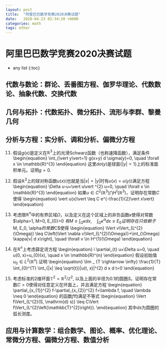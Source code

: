 ```yaml
---
layout: post
title:  "阿里巴巴数学竞赛2020决赛试题"
date:   2020-04-23 02:34:20 +0800
categories: math
tags: other
---
```


# 阿里巴巴数学竞赛2020决赛试题

* any list
{:toc}

## 代数与数论：群论、丢番图方程、伽罗华理论、代数数论、抽象代数、交换代数
## 几何与拓扑：代数拓扑、微分拓扑、流形与李群、黎曼几何
## 分析与方程：实分析、调和分析、偏微分方程

11. 假设$g(x)$是定义在$\mathbb{R}^{3}$上的光滑Schwarz函数（也称速降函数），满足条件
\begin{equation}
\int_{\vert y\vert=1} g(x+y) d \sigma(y)=0, \quad \forall x \in \mathbb{R}^{3}
\end{equation}
这里$d\sigma(y)$是球面$\{\vert y\vert = 1 \}$上的标准面积单元。证明$g = 0$.

12. 假设$\mathbb{R}^3$上的球对称函数$u(x)$(也就是当$\vert x\vert = \vert y\vert$时有$u(x) = u(y)$)满足方程
\begin{equation}
\Delta u-u+\vert u\vert ^{2} u=0, \quad \forall x \in \mathbb{R}^{3}
\end{equation}
如果$u\in C^2(\mathbb{R}^3)\bigcap H^{1}(\mathbb{R}^3)$，证明存在常数$C$使得
\begin{equation}
\vert u(x)\vert \leq C e^{-\frac{1}{2}\vert x\vert}
\end{equation}

13. 考虑限$\mathbb{R}^n$中的有界区域$\Omega$，以及定义在这个区域上的非负函数$\kappa$使得对常数 $\alpha>1, M>0, E_{0}>0 $有
\begin{equation}
M \leq \int_{\Omega} \kappa d x, \quad \int_{\Omega} \kappa^{\alpha} d x \leq E_{0}
\end{equation}
证明存在只依赖于$M, E_0, \alpha$的常数$C$使得
\begin{equation}
\Vert v\Vert_{L^{2}(\Omega)} \leq C\left(\Vert \nabla v\Vert_{L^{2}(\Omega)}+\int_{\Omega} \kappa|v| d x\right), \quad \forall v \in H^{1}(\Omega)
\end{equation}

14. 在$\mathbb{R}^n$上考虑薛定谔方程
\begin{equation}
i \partial_{t} u+\Delta u=0, \quad u(0, x)=u_{0}(x), \quad x \in \mathbb{R}^{n}
\end{equation}
假设初始值 $u_{0} \in L^{2}\left(\mathbb{R}^{n}\right)$.证明
\begin{equation}
\lim _ {T \rightarrow \infty} \frac{1}{T} \int_{0}^{T} \int_{|x| \leq \sqrt{t}}|u(t, x)|^{2} d x d t=0
\end{equation}

15. 考虑标准的2维环面$\mathbb{T}^2 = \mathbb{R}^2/\mathbb{Z}^2$, 以及上面的半径为$0.1$的圆圈$S$。证明存在常数$C>0$使得对任意定义在环面上，并且满足方程
\begin{equation}
\partial_{x_{1}}^{2} f-\partial_{x_{2}}^{2} f=\lambda f, \quad \lambda \neq 0
\end{equation}
的函数$f$均满足不等式 
\begin{equation}
\Vert f\Vert_{L^{2}(S, \mathrm{d} s)} \leq C\Vert f\Vert_{L^{2}\left(\mathbb{T}^{2}\right)}.
\end{equation}
其中$ds$为圆圈的弧长测度。

## 应用与计算数学：组合数学、图论、概率、优化理论、常微分方程、偏微分方程、数值分析

